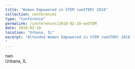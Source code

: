 ```yaml
---
title: "Women Empowered in STEM (weSTEM) 2018"
collection: conferences
type: "Conference"
permalink: /conferences/2018-02-10-weSTEM
date: 2018-02-10
location: "Urbana, IL"
excerpt: "Attended Women Empowered in STEM (weSTEM) 2018  
"
---
```


nan  
Urbana, IL  
